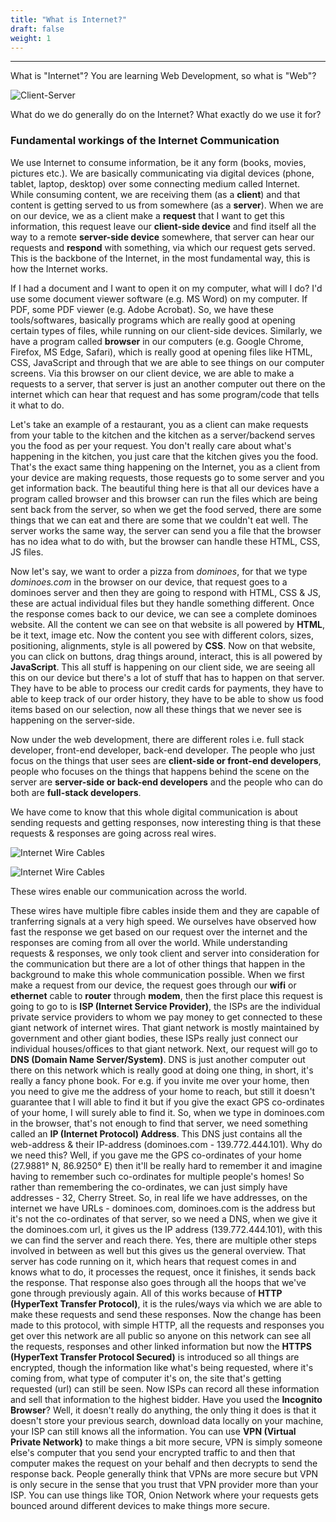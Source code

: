 ```yaml
---
title: "What is Internet?"
draft: false
weight: 1
---
```


---

What is "Internet"? You are learning Web Development, so what is "Web"?

![Client-Server](../../../../images/notes/HTML/1.Internet/1.png)

What do we do generally do on the Internet? What exactly do we use it for?

### Fundamental workings of the Internet Communication

We use Internet to consume information, be it any form (books, movies, pictures etc.).
We are basically communicating via digital devices (phone, tablet, laptop, desktop) over some connecting medium called Internet.
While consuming content, we are receiving them (as a **client**) and that content is getting served to us from somewhere (as a **server**).
When we are on our device, we as a client make a **request** that I want to get this information, this request leave our **client-side device** and find itself all the way to a remote **server-side device** somewhere, that server can hear our requests and **respond** with something, via which our request gets served. This is the backbone of the Internet, in the most fundamental way, this is how the Internet works.

If I had a document and I want to open it on my computer, what will I do? I'd use some document viewer software (e.g. MS Word) on my computer. If PDF, some PDF viewer (e.g. Adobe Acrobat). So, we have these tools/softwares, basically programs which are really good at opening certain types of files, while running on our client-side devices. Similarly, we have a program called **browser** in our computers (e.g. Google Chrome, Firefox, MS Edge, Safari), which is really good at opening files like HTML, CSS, JavaScript and through that we are able to see things on our computer screens. Via this browser on our client device, we are able to make a requests to a server, that server is just an another computer out there on the internet which can hear that request and has some program/code that tells it what to do. 

Let's take an example of a restaurant, you as a client can make requests from your table to the kitchen and the kitchen as a server/backend serves you the food as per your request. You don't really care about what's happening in the kitchen, you just care that the kitchen gives you the food. That's the exact same thing happening on the Internet, you as a client from your device are making requests, those requests go to some server and you get information back. The beautiful thing here is that all our devices have a program called browser and this browser can run the files which are being sent back from the server, so when we get the food served, there are some things that we can eat and there are some that we couldn't eat well. The server works the same way, the server can send you a file that the browser has no idea what to do with, but the browser can handle these HTML, CSS, JS files.

Now let's say, we want to order a pizza from *dominoes*, for that we type *dominoes.com* in the browser on our device, that request goes to a dominoes server and then they are going to respond with HTML, CSS & JS, these are actual individual files but they handle something different. Once the response comes back to our device, we can see a complete dominoes website. All the content we can see on that website is all powered by **HTML**, be it text, image etc. Now the content you see with different colors, sizes, positioning, alignments, style is all powered by **CSS**. Now on that website, you can click on buttons, drag things around, interact, this is all powered by **JavaScript**. This all stuff is happening on our client side, we are seeing all this on our device but there's a lot of stuff that has to happen on that server. They have to be able to process our credit cards for payments, they have to able to keep track of our order history, they have to be able to show us food items based on our selection, now all these things that we never see is happening on the server-side.

Now under the web development, there are different roles i.e. full stack developer, front-end developer, back-end developer. 
The people who just focus on the things that user sees are **client-side or front-end developers**, people who focuses on the things that happens behind the scene on the server are **server-side or back-end developers** and the people who can do both are **full-stack developers**.

We have come to know that this whole digital communication is about sending requests and getting responses, now interesting thing is that these requests & responses are going across real wires.

![Internet Wire Cables](../../../../images/notes/HTML/1.Internet/2.webp)

![Internet Wire Cables](../../../../images/notes/HTML/1.Internet/3.webp)

These wires enable our communication across the world.

These wires have multiple fibre cables inside them and they are capable of tranferring signals at a very high speed. We ourselves have observed how fast the response we get based on our request over the internet and the responses are coming from all over the world. While understanding requests & responses, we only took client and server into consideration for the communication but there are a lot of other things that happen in the background to make this whole communication possible.
When we first make a request from our device, the request goes through our **wifi** or **ethernet** cable to **router** through **modem**, then the first place this request is going to go to is **ISP (Internet Service Provider)**, the ISPs are the individual private service providers to whom we pay money to get connected to these giant network of internet wires. That giant network is mostly maintained by government and other giant bodies, these ISPs really just connect our individual houses/offices to that giant network. Next, our request will go to **DNS (Domain Name Server/System)**. DNS is just another computer out there on this network which is really good at doing one thing, in short, it's really a fancy phone book. For e.g. if you invite me over your home, then you need to give me the address of your home to reach, but still it doesn't guarantee that I will able to find it but if you give the exact GPS co-ordinates of your home, I will surely able to find it. So, when we type in dominoes.com in the browser, that's not enough to find that server, we need something called an **IP (Internet Protocol) Address**. This DNS just contains all the web-address & their IP-address (dominoes.com - 139.772.444.101). Why do we need this? Well, if you gave me the GPS co-ordinates of your home (27.9881° N, 86.9250° E) then it'll be really hard to remember it and imagine having to remember such co-ordinates for multiple people's homes! So rather than remembering the co-ordinates, we can just simply have addresses - 32, Cherry Street. So, in real life we have addresses, on the internet we have URLs - dominoes.com, dominoes.com is the address but it's not the co-ordinates of that server, so we need a DNS, when we give it the dominoes.com url, it gives us the IP address (139.772.444.101), with this we can find the server and reach there. Yes, there are multiple other steps involved in between as well but this gives us the general overview. That server has code running on it, which hears that request comes in and knows what to do, it processes the request, once it finishes, it sends back the response. That response also goes through all the hoops that we've gone through previously again. All of this works because of **HTTP (HyperText Transfer Protocol)**, it is the rules/ways via which we are able to make these requests and send these responses. Now the change has been made to this protocol, with simple HTTP, all the requests and responses you get over this network are all public so anyone on this network can see all the requests, responses and other linked information but now the **HTTPS (HyperText Transfer Protocol Secured)** is introduced so all things are encrypted, though the information like what's being requested, where it's coming from, what type of computer it's on, the site that's getting requested (url) can still be seen. Now ISPs can record all these information and sell that information to the highest bidder. Have you used the **Incognito Browser**? Well, it doesn't really do anything, the only thing it does is that it doesn't store your previous search, download data locally on your machine, your ISP can still knows all the information. You can use **VPN (Virtual Private Network)** to make things a bit more secure, VPN is simply someone else's computer that you send your encrypted traffic to and then that computer makes the request on your behalf and then decrypts to send the response back. People generally think that VPNs are more secure but VPN is only secure in the sense that you trust that VPN provider more than your ISP. You can use things like TOR, Onion Network where your requests gets bounced around different devices to make things more secure.
